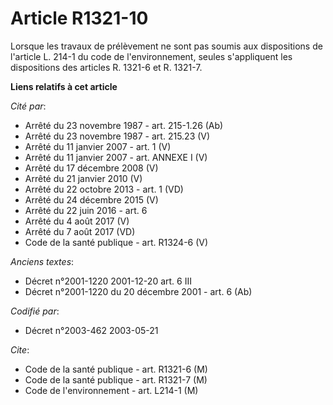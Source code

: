 # Article R1321-10

Lorsque les travaux de prélèvement ne sont pas soumis aux dispositions de l'article L. 214-1 du code de l'environnement,
seules s'appliquent les dispositions des articles R. 1321-6 et R. 1321-7.

**Liens relatifs à cet article**

_Cité par_:

  - Arrêté du 23 novembre 1987 - art. 215-1.26 (Ab)
  - Arrêté du 23 novembre 1987 - art. 215.23 (V)
  - Arrêté du 11 janvier 2007 - art. 1 (V)
  - Arrêté du 11 janvier 2007 - art. ANNEXE I (V)
  - Arrêté du 17 décembre 2008 (V)
  - Arrêté du 21 janvier 2010 (V)
  - Arrêté du 22 octobre 2013 - art. 1 (VD)
  - Arrêté du 24 décembre 2015 (V)
  - Arrêté du 22 juin 2016 - art. 6
  - Arrêté du 4 août 2017 (V)
  - Arrêté du 7 août 2017 (VD)
  - Code de la santé publique - art. R1324-6 (V)

_Anciens textes_:

  - Décret n°2001-1220 2001-12-20 art. 6 III
  - Décret n°2001-1220 du 20 décembre 2001 - art. 6 (Ab)

_Codifié par_:

  - Décret n°2003-462 2003-05-21

_Cite_:

  - Code de la santé publique - art. R1321-6 (M)
  - Code de la santé publique - art. R1321-7 (M)
  - Code de l'environnement - art. L214-1 (M)
